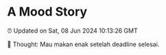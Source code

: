 # A Mood Story

⏰ Updated on Sat, 08 Jun 2024 10:13:26 GMT

💭 Thought: Mau makan enak setelah deadline selesai.

